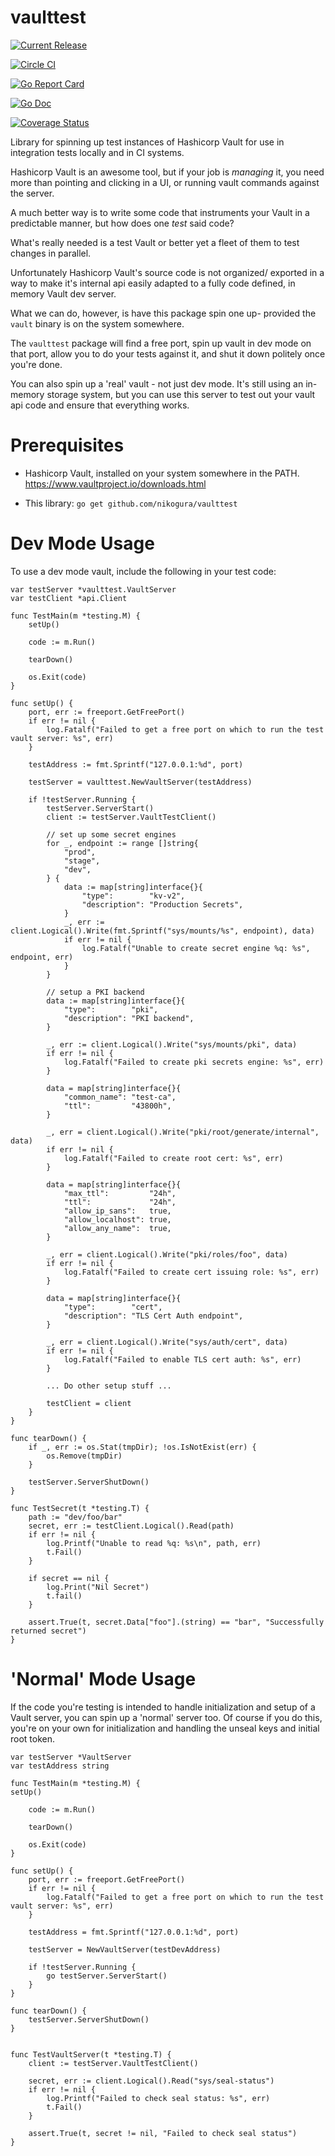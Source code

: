 # vaulttest

[![Current Release](https://img.shields.io/github/release/nikogura/vaulttest.svg)](https://img.shields.io/github/release/nikogura/vaulttest.svg)

[![Circle CI](https://circleci.com/gh/nikogura/vaulttest.svg?style=shield)](https://circleci.com/gh/nikogura/vaulttest)

[![Go Report Card](https://goreportcard.com/badge/github.com/nikogura/vaulttest)](https://goreportcard.com/report/github.com/nikogura/vaulttest)

[![Go Doc](https://img.shields.io/badge/godoc-reference-blue.svg?style=flat-square)](http://godoc.org/github.com/nikogura/vaulttest/pkg/vaulttest)

[![Coverage Status](https://codecov.io/gh/nikogura/vaulttest/branch/master/graph/badge.svg)](https://codecov.io/gh/nikogura/vaulttest)

Library for spinning up test instances of Hashicorp Vault for use in integration tests locally and in CI systems.

Hashicorp Vault is an awesome tool, but if your job is  *managing* it, you need more than pointing and clicking in a UI, or running vault commands against the server.

A much better way is to write some code that instruments your Vault in a predictable manner, but how does one *test* said code?  

What's really needed is a test Vault or better yet a fleet of them to test changes in parallel.

Unfortunately Hashicorp Vault's source code is not organized/ exported in a way to make it's internal api easily adapted to a fully code defined, in memory Vault dev server.

What we can do, however, is have this package spin one up- provided the `vault` binary is on the system somewhere.

The `vaulttest` package will find a free port, spin up vault in dev mode on that port, allow you to do your tests against it, and shut it down politely once you're done.

You can also spin up a 'real' vault - not just dev mode.  It's still using an in-memory storage system, but you can use this server to test out your vault api code and ensure that everything works.

# Prerequisites

* Hashicorp Vault, installed on your system somewhere in the PATH.  https://www.vaultproject.io/downloads.html

* This library: `go get github.com/nikogura/vaulttest`

# Dev Mode Usage

To use a dev mode vault, include the following in your test code:

    var testServer *vaulttest.VaultServer
    var testClient *api.Client

    func TestMain(m *testing.M) {
        setUp()

        code := m.Run()

        tearDown()

        os.Exit(code)
    }

    func setUp() {
        port, err := freeport.GetFreePort()
        if err != nil {
            log.Fatalf("Failed to get a free port on which to run the test vault server: %s", err)
        }

        testAddress := fmt.Sprintf("127.0.0.1:%d", port)

        testServer = vaulttest.NewVaultServer(testAddress)

        if !testServer.Running {
            testServer.ServerStart()
            client := testServer.VaultTestClient()

            // set up some secret engines
            for _, endpoint := range []string{
                "prod",
                "stage",
                "dev",
            } {
                data := map[string]interface{}{
                    "type":        "kv-v2",
                    "description": "Production Secrets",
                }
                _, err := client.Logical().Write(fmt.Sprintf("sys/mounts/%s", endpoint), data)
                if err != nil {
                    log.Fatalf("Unable to create secret engine %q: %s", endpoint, err)
                }
            }

            // setup a PKI backend
            data := map[string]interface{}{
                "type":        "pki",
                "description": "PKI backend",
            }
            
            _, err := client.Logical().Write("sys/mounts/pki", data)
            if err != nil {
                log.Fatalf("Failed to create pki secrets engine: %s", err)
            }

            data = map[string]interface{}{
                "common_name": "test-ca",
                "ttl":         "43800h",
            }
            
            _, err = client.Logical().Write("pki/root/generate/internal", data)
            if err != nil {
                log.Fatalf("Failed to create root cert: %s", err)
            }

            data = map[string]interface{}{
                "max_ttl":         "24h",
                "ttl":             "24h",
                "allow_ip_sans":   true,
                "allow_localhost": true,
                "allow_any_name":  true,
            }
            
            _, err = client.Logical().Write("pki/roles/foo", data)
            if err != nil {
                log.Fatalf("Failed to create cert issuing role: %s", err)
            }

            data = map[string]interface{}{
                "type":        "cert",
                "description": "TLS Cert Auth endpoint",
            }

            _, err = client.Logical().Write("sys/auth/cert", data)
            if err != nil {
                log.Fatalf("Failed to enable TLS cert auth: %s", err)
            }
            
            ... Do other setup stuff ...
            
            testClient = client
        }
    }

    func tearDown() {
        if _, err := os.Stat(tmpDir); !os.IsNotExist(err) {
            os.Remove(tmpDir)
        }

        testServer.ServerShutDown()
    }
    
    func TestSecret(t *testing.T) {
        path := "dev/foo/bar"
        secret, err := testClient.Logical().Read(path)
        if err != nil {
            log.Printf("Unable to read %q: %s\n", path, err)
            t.Fail()
        }
        
        if secret == nil {
            log.Print("Nil Secret")
            t.fail() 
        }
        
        assert.True(t, secret.Data["foo"].(string) == "bar", "Successfully returned secret")
    }

# 'Normal' Mode Usage

If the code you're testing is intended to handle initialization and setup of a Vault server, you can spin up a 'normal' server too.  Of course if you do this, you're on your own for initialization and handling the unseal keys and initial root token.

    var testServer *VaultServer
    var testAddress string

    func TestMain(m *testing.M) {
    setUp()

        code := m.Run()

        tearDown()

        os.Exit(code)
    }

    func setUp() {
        port, err := freeport.GetFreePort()
        if err != nil {
            log.Fatalf("Failed to get a free port on which to run the test vault server: %s", err)
        }

        testAddress = fmt.Sprintf("127.0.0.1:%d", port)

        testServer = NewVaultServer(testDevAddress)

        if !testServer.Running {
            go testServer.ServerStart()
        }
    }

    func tearDown() {
        testServer.ServerShutDown()
    }


    func TestVaultServer(t *testing.T) {
        client := testServer.VaultTestClient()

        secret, err := client.Logical().Read("sys/seal-status")
        if err != nil {
            log.Printf("Failed to check seal status: %s", err)
            t.Fail()
        }

        assert.True(t, secret != nil, "Failed to check seal status")
    }

